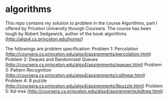 # algorithms
This repo contains my solution to problem in the course Algorithms, part I offered by Priceton University thourgh Coursera.
The course has been tough by Robert Sedgewick, author of the book algorithms (http://algs4.cs.princeton.edu/home/)

The followings are problem specification:
Problem 1: Percolation 
    (http://coursera.cs.princeton.edu/algs4/assignments/percolation.html)
Problem 2: Deques and Randomized Queues
    (http://coursera.cs.princeton.edu/algs4/assignments/queues.html)
Problem 3: Pattern Recognition 
    (http://coursera.cs.princeton.edu/algs4/assignments/collinear.html)
Problem 4: 8 puzzle 
    (http://coursera.cs.princeton.edu/algs4/assignments/8puzzle.html)
Problem 5: Kd-tree 
    (http://coursera.cs.princeton.edu/algs4/assignments/kdtree.html)
